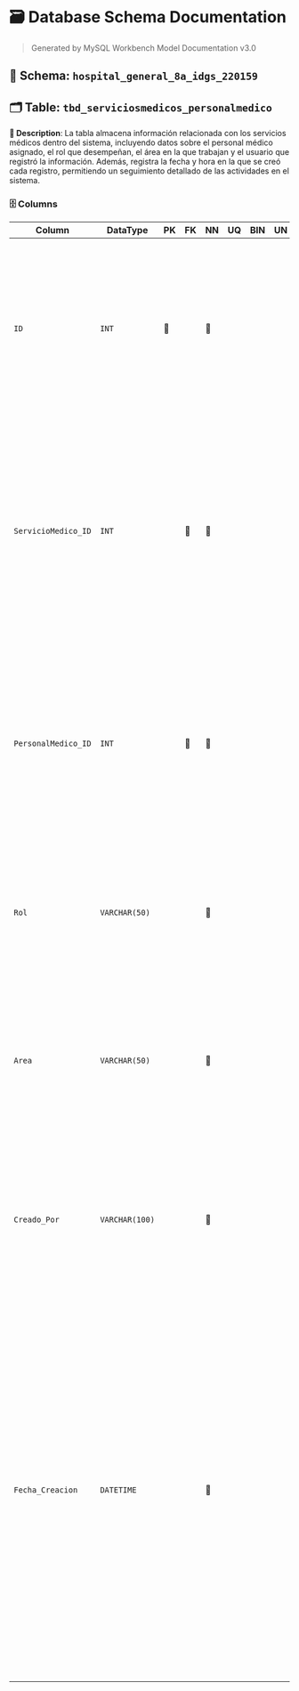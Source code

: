 # 🗃️ Database Schema Documentation

> Generated by MySQL Workbench Model Documentation v3.0

## 📂 Schema: `hospital_general_8a_idgs_220159`


## 🗂️ Table: `tbd_serviciosmedicos_personalmedico`

**📝 Description**: La tabla almacena información relacionada con los servicios médicos dentro del sistema, incluyendo datos sobre el personal médico asignado, el rol que desempeñan, el área en la que trabajan y el usuario que registró la información. Además, registra la fecha y hora en la que se creó cada registro, permitiendo un seguimiento detallado de las actividades en el sistema.

### 🗄️ Columns

| Column | DataType | PK | FK | NN | UQ | BIN | UN | ZF | AI | Default | Comment |
| --- | --- | --- | --- | --- | --- | --- | --- | --- | --- | --- | --- |
| `ID` | `INT` | 🔑 |  | 🚫 |  |  |  |  | ⚡ |  | Descripción: Identificador único de la solicitud. Este campo se usa como clave primaria para diferenciar cada solicitud de manera individual.<br>Naturaleza: Cualitativo<br>Dominio: Dominio: Caracteres Hexadecimales (0-F)<br>Composición: 8(0-F)8+'-'+4(0-F)4+'-'+4(0-F)4+'-'+4(0-F)4+'-'+12(0-F)11 |
| `ServicioMedico_ID` | `INT` |  | 🔗 | 🚫 |  |  |  |  |  |  | Descripción: Indica el servicio médico con el que está relacionado el registro. Puede referirse a una especialidad médica, un área específica dentro del hospital o un tipo de atención médica brindada.<br>Naturaleza: Cualitativo<br>Dominio: Dominio: Caracteres Hexadecimales (0-F)<br>Composición: 8(0-F)8+'-'+4(0-F)4+'-'+4(0-F)4+'-'+4(0-F)4+'-'+12(0-F)11<br>🔗 **FK:** `ID` en `tbc_servicios_medicos` |
| `PersonalMedico_ID` | `INT` |  | 🔗 | 🚫 |  |  |  |  |  |  | Descripción: Identificador del personal(médico, enfermero, especialista) encargado del servicio médico registrado.<br>Naturaleza: Cualitativo<br>Dominio: Dominio: Caracteres Hexadecimales (0-F)<br>Composición: 8(0-F)8+'-'+4(0-F)4+'-'+4(0-F)4+'-'+4(0-F)4+'-'+12(0-F)11<br>🔗 **FK:** `Persona_ID` en `tbb_personal_medico` |
| `Rol` | `VARCHAR(50)` |  |  | 🚫 |  |  |  |  |  |  | Descripción: Especifica la función o cargo del usuario dentro del sistema. Define su nivel de acceso y permisos en la plataforma.<br>Naturaleza: Cualitativo<br>Dominio: Caracteres alfabéticos<br>Composición: 1(a-z\|A-Z\|' ')50 |
| `Area` | `VARCHAR(50)` |  |  | 🚫 |  |  |  |  |  |  | Descripción: Indica la unidad o departamento dentro del hospital en el que se encuentra el personal médico o al que pertenece el servicio médico registrado.<br>Naturaleza: Cualitativo<br>Dominio: Caracteres alfabéticos<br>Composición: 1(a-z\|A-Z\|' ')50 |
| `Creado_Por` | `VARCHAR(100)` |  |  | 🚫 |  |  |  |  |  |  | Descripción: Identifica al usuario que ingresó la información en el sistema. Generalmente es un identificador o nombre de usuario que permite rastrear quién realizó la operación.<br>Naturaleza: Cualitativo<br>Dominio: Caracteres alfanuméricos<br>Composición: 1(a-z\|A-Z\|0-9\|' ')100 |
| `Fecha_Creacion` | `DATETIME` |  |  | 🚫 |  |  |  |  |  | `CURRENT_TIMESTAMP` | Descripción: Fecha y hora exacta en la que se realizó la creación del registro en la base de datos. Se utiliza para auditorías, trazabilidad y control de modificaciones.<br>Naturaleza: Cuantitativo<br>Dominio: Este campo está restringido a valores dentro de un rango de fechas válidas y debe seguir un formato estándar ("YYYY-MM-DD HH:MM:SS").<br>Composición: 18 caracteres, divididos partes:<br>Rangos permitidos:<br>- Día: \[1 \| 2 \| ... \| 31\]<br>- Mes: \[1 \| 2 \| ... \| 12\]<br>- Año: 4 dígitos (ejemplo: 2000)<br>- Hora: \[1\|2\|..\|12\]<br>- Minuto: \[1\|2\|...\|60\]<br>- Segundo: \[1\|2\|...\|60\]<br>4(0-9)4+'-'+2(0-9)2+'-'+2(0-9)2+' '+2(0-9)2+':'+2(0-9)2+':'+2(0-9)2 |

